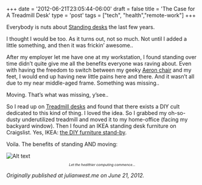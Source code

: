 +++
date = '2012-06-21T23:05:44-06:00'
draft = false
title = 'The Case for A Treadmill Desk'
type = 'post'
tags = ["tech", "health","remote-work"]
+++

Everybody is nuts about <a href="http://en.wikipedia.org/wiki/Standing_desk">Standing desks</a> the last few years.<br />

I thought I would be too. As it turns out, not so much. Not until I added a little something, and then it was frickin’ awesome..<br />

After my employer let me have one at my workstation, I found standing over time didn’t quite give me all the benefits everyone was raving about. Even with having the freedom to switch between my geeky <a href="http://www.hermanmiller.com/Products/Aeron-Chairs">Aeron chair</a> and my feet, I would end up having new little pains here and there. And it wasn’t all due to my near middle-aged frame. Something was missing..<br />

Moving. That’s what was missing, y’see..<br />

So I read up on <a href="http://www.macworld.com/article/1156988/treadmilldesk.html">Treadmill desks</a> and found that there exists a DIY cult dedicated to this kind of thing. I loved the idea. So I grabbed my oh-so-dusty underutilized treadmill and moved it to my home-office (facing my backyard window). Then I found an IKEA standing desk furniture on Craigslist. Yes, IKEA: <a href="http://www.ikeahackers.net/">the DIY furniture stand-by</a>.<br />

Voila. The benefits of standing AND moving:<br />

<div>
  <img src="https://julianwest.me/Blog/posts/images/treadmill_desk.jpeg" alt="Alt text">
</div>
<div style="font-size: 9px;">
<p style="text-align: center;"><i>Let the healthier computing commence...</i></p>
</div>




<i>Originally published at julianwest.me on June 21, 2012.</i>